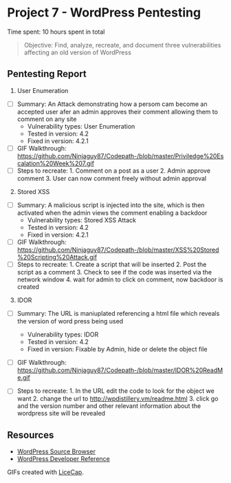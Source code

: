# Project 7 - WordPress Pentesting

Time spent: 10 hours spent in total

> Objective: Find, analyze, recreate, and document three vulnerabilities affecting an old version of WordPress

## Pentesting Report

1. User Enumeration
  - [ ] Summary: An Attack demonstrating how a persom cam become an accepted user afer an admin approves their comment allowing them to comment on any site
    - Vulnerability types: User Enumeration
    - Tested in version: 4.2
    - Fixed in version: 4.2.1
  - [ ] GIF Walkthrough: https://github.com/Ninjaguy87/Codepath-/blob/master/Priviledge%20Escalation%20Week%207.gif
  - [ ] Steps to recreate: 
        1. Comment on a post as a user
        2. Admin approve comment
        3. User can now comment freely without admin approval 
2. Stored XSS
  - [ ] Summary: A malicious script is injected into the site, which is then activated when the admin views the comment enabling a backdoor
    - Vulnerability types: Stored XSS Attack
    - Tested in version: 4.2
    - Fixed in version: 4.2.1
  - [ ] GIF Walkthrough: https://github.com/Ninjaguy87/Codepath-/blob/master/XSS%20Stored%20Scripting%20Attack.gif
  - [ ] Steps to recreate: 
        1. Create a script that will be inserted 
        2. Post the script as a comment
        3. Check to see if the code was inserted via the network window
        4. wait for admin to click on comment, now backdoor is created

3. IDOR
  - [ ] Summary: The URL is maniuplated referencing a html file which reveals the version of word press being used
    - Vulnerability types: IDOR 
    - Tested in version: 4.2
    - Fixed in version: Fixable by Admin, hide or delete the object file
  - [ ] GIF Walkthrough: https://github.com/Ninjaguy87/Codepath-/blob/master/IDOR%20ReadMe.gif
  - [ ] Steps to recreate: 
          1. In the URL edit the code to look for the object we want
          2. change the url to http://wpdistillery.vm/readme.html
          3. click go and the version number and other relevant information about the wordpress site will be revealed




## Resources

- [WordPress Source Browser](https://core.trac.wordpress.org/browser/)
- [WordPress Developer Reference](https://developer.wordpress.org/reference/)

GIFs created with [LiceCap](http://www.cockos.com/licecap/).


